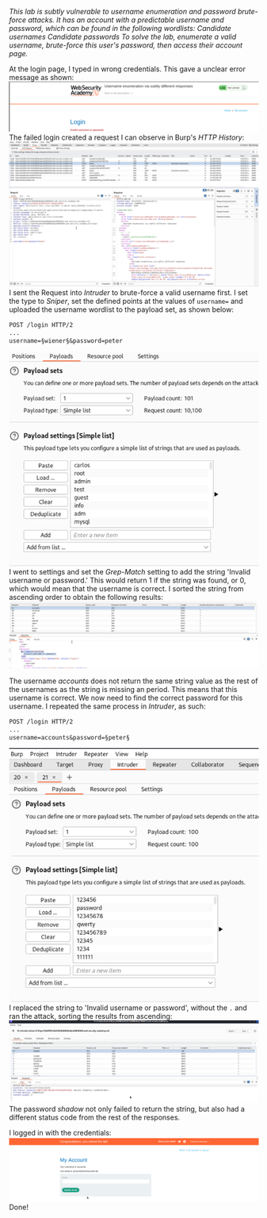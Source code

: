 *This lab is subtly vulnerable to username enumeration and password brute-force attacks. It has an account with a predictable username and password, which can be found in the following wordlists:
Candidate usernames
Candidate passwords
To solve the lab, enumerate a valid username, brute-force this user's password, then access their account page.*

At the login page, I typed in wrong credentials. This gave a unclear error message as shown: 
![Screenshot 2024-05-03 at 2.06.41 PM](images/Screenshot%202024-05-03%20at%202.06.41%20PM.png)
The failed login created a request I can observe in Burp's *HTTP History*:
![Screenshot 2024-05-03 at 2.07.49 PM](images/Screenshot%202024-05-03%20at%202.07.49%20PM.png)
I sent the Request into *Intruder* to brute-force a valid username first. I set the type to *Sniper*, set the defined points at the values of `username=` and uploaded the username wordlist to the payload set, as shown below: 
```Intruder
POST /login HTTP/2
...
username=§wiener§&password=peter
```
![Screenshot 2024-05-03 at 2.12.01 PM](images/Screenshot%202024-05-03%20at%202.12.01%20PM.png)
I went to settings and set the *Grep-Match* setting to add the string 'Invalid username or password.' This would return 1 if the string was found, or 0, which would mean that the username is correct. 
I sorted the string from ascending order to obtain the following results: 
![Screenshot 2024-05-03 at 2.36.35 PM](images/Screenshot%202024-05-03%20at%202.36.35%20PM.png)

The username *accounts* does not return the same string value as the rest of the usernames as the string is missing an period. This means that this username is correct. 
We now need to find the correct password for this username. 
I repeated the same process in *Intruder*, as such: 
```Intruder
POST /login HTTP/2
...
username=accounts&password=§peter§
```
![Screenshot 2024-05-03 at 2.40.14 PM](images/Screenshot%202024-05-03%20at%202.40.14%20PM.png)
I replaced the string to 'Invalid username or password', without the `.` and ran the attack,  sorting the results from ascending: 
![Screenshot 2024-05-03 at 2.44.02 PM](images/Screenshot%202024-05-03%20at%202.44.02%20PM.png)
The password *shadow* not only failed to return the string, but also had a different status code from the rest of the responses.

 I logged in with the credentials: 
 ![Screenshot 2024-05-03 at 2.45.48 PM](images/Screenshot%202024-05-03%20at%202.45.48%20PM.png)
Done!